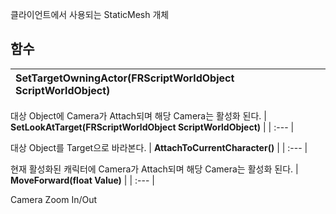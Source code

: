 
클라이언트에서 사용되는 StaticMesh 개체 
## **함수**

| **SetTargetOwningActor(FRScriptWorldObject ScriptWorldObject)** |
| :--- |

대상 Object에 Camera가 Attach되며 해당 Camera는 활성화 된다. 
| **SetLookAtTarget(FRScriptWorldObject ScriptWorldObject)** |
| :--- |

대상 Object를 Target으로 바라본다. 
| **AttachToCurrentCharacter()** |
| :--- |

현재 활성화된 캐릭터에 Camera가 Attach되며 해당 Camera는 활성화 된다. 
| **MoveForward(float Value)** |
| :--- |

Camera Zoom In/Out 
